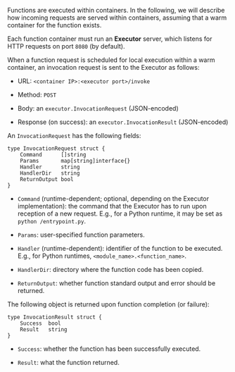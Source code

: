 Functions are executed within containers. In the following, we will describe
how incoming requests are served within containers, assuming that a warm 
container for the function exists.

Each function container must run an **Executor** server, which listens for
HTTP requests on port `8080` (by default).

When a function request is scheduled for local execution within a warm container,
an invocation request is sent to the Executor as follows:

 - URL: `<container IP>:<executor port>/invoke`
 
 - Method: `POST`
 
 - Body: an `executor.InvocationRequest` (JSON-encoded)

 - Response (on success): an `executor.InvocationResult` (JSON-encoded)

An `InvocationRequest` has the following fields:

```
type InvocationRequest struct {
	Command      []string
	Params       map[string]interface{}
	Handler      string
	HandlerDir   string
	ReturnOutput bool
}
```

- `Command` (runtime-dependent; optional, depending on the Executor implementation): the
  command that the Executor has to run upon reception of a new request. E.g., 
  for a Python runtime, it may be set as `python /entrypoint.py`.

- `Params`: user-specified function parameters.

- `Handler` (runtime-dependent): identifier of the function to be executed. 
E.g., for Python runtimes, `<module_name>.<function_name>`.

- `HandlerDir`: directory where the function code has been copied.

- `ReturnOutput`: whether function standard output and error should be returned.

The following object is returned upon function completion (or failure):

```
type InvocationResult struct {
	Success  bool
	Result   string
}
```

- `Success`: whether the function has been successfully executed.

- `Result`: what the function returned.


